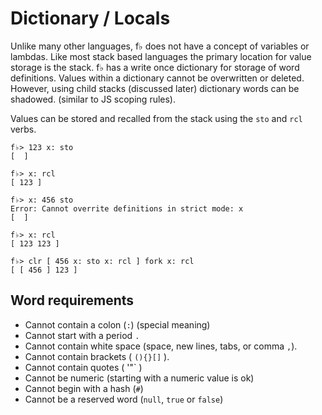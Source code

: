 # Dictionary / Locals

Unlike many other languages, f♭ does not have a concept of variables or lambdas.  Like most stack based languages the primary location for value storage is the stack.  f♭ has a write once dictionary for storage of word definitions.  Values within a dictionary cannot be overwritten or deleted. However, using child stacks \(discussed later\) dictionary words can be shadowed. \(similar to JS scoping rules\).

Values can be stored and recalled from the stack using the `sto` and `rcl` verbs.

```
f♭> 123 x: sto
[  ]

f♭> x: rcl
[ 123 ]

f♭> x: 456 sto
Error: Cannot overrite definitions in strict mode: x
[  ]

f♭> x: rcl
[ 123 123 ]

f♭> clr [ 456 x: sto x: rcl ] fork x: rcl
[ [ 456 ] 123 ]
```

## Word requirements

* Cannot contain a colon \(`:`\) \(special meaning\)
* Cannot start with a period `.`
* Cannot contain white space \(space, new lines, tabs, or comma `,`\).
* Cannot contain brackets \( `(){}[]` \).
* Cannot contain quotes \( '"\` \)
* Cannot be numeric \(starting with a numeric value is ok\)
* Cannot begin with a hash \(`#`\)
* Cannot be a reserved word \(`null`, `true` or `false`\)




